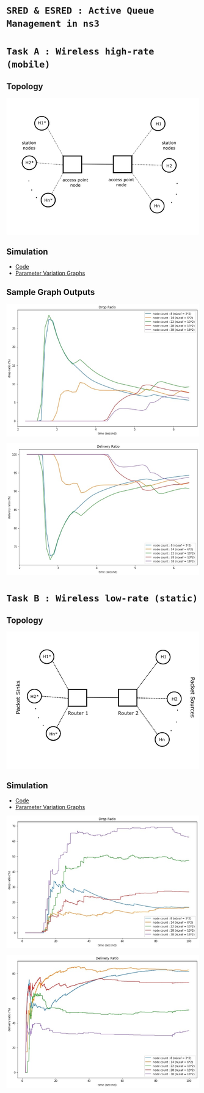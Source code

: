# **`SRED & ESRED : Active Queue Management in ns3`**

# **`Task A : Wireless high-rate (mobile)`**

## **Topology**

![](drawings/wireless-jpg/wireless-high-rate.jpg)


## **Simulation**

- [Code](wireless-high-rate/wireless-high-rate.cc)
- [Parameter Variation Graphs](drawings/wifi)

## **Sample Graph Outputs**

![](drawings/wifi/node/drop.jpg)

![](drawings/wifi/node/delivery.jpg)



# **`Task B : Wireless low-rate (static)`**


## **Topology**

![](drawings/wireless-jpg/wireless-lrwpan.jpg)


## **Simulation**

- [Code](wireless-low-rate/wireless-low-rate.cc)
- [Parameter Variation Graphs](drawings/lrpwan)

![](drawings/lrwpan/node/drop.jpg)

![](drawings/lrwpan/node/delivery.jpg)